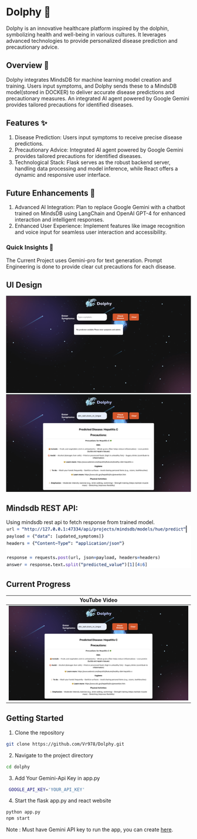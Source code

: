 # Dolphy 🐬
Dolphy is an innovative healthcare platform inspired by the dolphin, symbolizing health and well-being in various cultures. It leverages advanced technologies to provide personalized disease prediction and precautionary advice.

## Overview 🚀
Dolphy integrates MindsDB for machine learning model creation and training. Users input symptoms, and Dolphy sends these to a MindsDB model(stored in DOCKER) to deliver accurate disease predictions and precautionary measures. An integrated AI agent powered by Google Gemini provides tailored precautions for identified diseases.

## Features ✨
1. Disease Prediction: Users input symptoms to receive precise disease predictions.
2. Precautionary Advice: Integrated AI agent powered by Google Gemini provides tailored precautions for identified diseases.
3. Technological Stack: Flask serves as the robust backend server, handling data processing and model inference, while React offers a dynamic and responsive user interface.

## Future Enhancements 🌟
1. Advanced AI Integration: Plan to replace Google Gemini with a chatbot trained on MindsDB using LangChain and OpenAI GPT-4 for enhanced interaction and intelligent responses.
2. Enhanced User Experience: Implement features like image recognition and voice input for seamless user interaction and accessibility.

### Quick Insights 👊

The Current Project uses Gemini-pro for text generation. Prompt Engineering is done to provide clear cut precautions for each disease.

## UI Design
![UI image](dolphy/src/assets/img/UI1.png)
![UI image](dolphy/src/assets/img/UI2.png)

## Mindsdb REST API:
Using mindsdb rest api to fetch response from trained model.
![UI image](dolphy/src/assets/img/UI3.png)


## Current Progress
| YouTube Video |
|----------------|
|<a href="https://youtu.be/_97JjadCFOs"><img src="dolphy/src/assets/img/UI2.png"></a>

## Getting Started

1. Clone the repository
```bash
git clone https://github.com/Vr978/Dolphy.git
```

2. Navigate to the project directory
```bash
cd dolphy
``` 

3. Add Your Gemini-Api Key
in app.py
```bash
 GOOGLE_API_KEY='YOUR_API_KEY'
```

4. Start the flask app.py and react website
```bash
python app.py
npm start
```

Note : Must have Gemini API key to run the app, you can create [here](https://ai.google.dev/).
